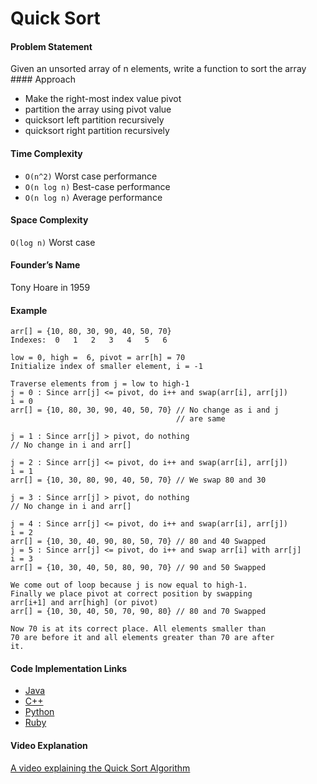 Quick Sort
==========

#### Problem Statement

Given an unsorted array of n elements, write a function to sort the array \#\#\#\# Approach

-   Make the right-most index value pivot
-   partition the array using pivot value
-   quicksort left partition recursively
-   quicksort right partition recursively

#### Time Complexity

-   `O(n^2)` Worst case performance
-   `O(n log n)` Best-case performance
-   `O(n log n)` Average performance

#### Space Complexity

`O(log n)` Worst case

#### Founder’s Name

Tony Hoare in 1959

#### Example

    arr[] = {10, 80, 30, 90, 40, 50, 70}
    Indexes:  0   1   2   3   4   5   6

    low = 0, high =  6, pivot = arr[h] = 70
    Initialize index of smaller element, i = -1

    Traverse elements from j = low to high-1
    j = 0 : Since arr[j] <= pivot, do i++ and swap(arr[i], arr[j])
    i = 0
    arr[] = {10, 80, 30, 90, 40, 50, 70} // No change as i and j
                                         // are same

    j = 1 : Since arr[j] > pivot, do nothing
    // No change in i and arr[]

    j = 2 : Since arr[j] <= pivot, do i++ and swap(arr[i], arr[j])
    i = 1
    arr[] = {10, 30, 80, 90, 40, 50, 70} // We swap 80 and 30

    j = 3 : Since arr[j] > pivot, do nothing
    // No change in i and arr[]

    j = 4 : Since arr[j] <= pivot, do i++ and swap(arr[i], arr[j])
    i = 2
    arr[] = {10, 30, 40, 90, 80, 50, 70} // 80 and 40 Swapped
    j = 5 : Since arr[j] <= pivot, do i++ and swap arr[i] with arr[j]
    i = 3
    arr[] = {10, 30, 40, 50, 80, 90, 70} // 90 and 50 Swapped

    We come out of loop because j is now equal to high-1.
    Finally we place pivot at correct position by swapping
    arr[i+1] and arr[high] (or pivot)
    arr[] = {10, 30, 40, 50, 70, 90, 80} // 80 and 70 Swapped

    Now 70 is at its correct place. All elements smaller than
    70 are before it and all elements greater than 70 are after
    it.

#### Code Implementation Links

-   [Java](https://github.com/TheAlgorithms/Java/blob/master/Sorts/QuickSort.java)
-   [C++](https://github.com/TheAlgorithms/C-Plus-Plus/blob/master/Sorting/Quick%20Sort.cpp)
-   [Python](https://github.com/TheAlgorithms/Python/blob/master/sorts/quick_sort.py)
-   [Ruby](https://github.com/TheAlgorithms/Ruby/blob/master/sorting/quicksort.rb)

#### Video Explanation

[A video explaining the Quick Sort Algorithm](https://www.youtube.com/watch?v=COk73cpQbFQ)
